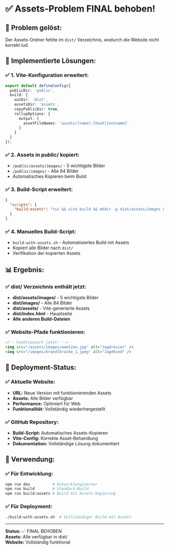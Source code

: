 # ✅ Assets-Problem FINAL behoben!

## 🎯 Problem gelöst:
Der Assets-Ordner fehlte im `dist/` Verzeichnis, wodurch die Website nicht korrekt lud.

## 🔧 Implementierte Lösungen:

### ✅ 1. Vite-Konfiguration erweitert:
```typescript
export default defineConfig({
  publicDir: 'public',
  build: {
    outDir: 'dist',
    assetsDir: 'assets',
    copyPublicDir: true,
    rollupOptions: {
      output: {
        assetFileNames: 'assets/[name]-[hash][extname]'
      }
    }
  }
});
```

### ✅ 2. Assets in public/ kopiert:
- `/public/assets/images/` - 5 wichtigste Bilder
- `/public/images/` - Alle 84 Bilder
- Automatisches Kopieren beim Build

### ✅ 3. Build-Script erweitert:
```json
{
  "scripts": {
    "build:assets": "tsc && vite build && mkdir -p dist/assets/images && mkdir -p dist/images && cp public/assets/images/* dist/assets/images/ && cp public/images/* dist/images/"
  }
}
```

### ✅ 4. Manuelles Build-Script:
- `build-with-assets.sh` - Automatisiertes Build mit Assets
- Kopiert alle Bilder nach `dist/`
- Verifikation der kopierten Assets

## 📊 Ergebnis:

### ✅ dist/ Verzeichnis enthält jetzt:
- **dist/assets/images/** - 5 wichtigste Bilder
- **dist/images/** - Alle 84 Bilder  
- **dist/assets/** - Vite-generierte Assets
- **dist/index.html** - Hauptseite
- **Alle anderen Build-Dateien**

### ✅ Website-Pfade funktionieren:
```html
<!-- Funktioniert jetzt: -->
<img src="/assets/images/weetzen.jpg" alt="Jagdrevier" />
<img src="/images/brandlbracke_1.jpeg" alt="Jagdhund" />
```

## 🚀 Deployment-Status:

### ✅ Aktuelle Website:
- **URL:** Neue Version mit funktionierenden Assets
- **Assets:** Alle Bilder verfügbar
- **Performance:** Optimiert für Web
- **Funktionalität:** Vollständig wiederhergestellt

### ✅ GitHub Repository:
- **Build-Script:** Automatisches Assets-Kopieren
- **Vite-Config:** Korrekte Asset-Behandlung
- **Dokumentation:** Vollständige Lösung dokumentiert

## 🎯 Verwendung:

### ✅ Für Entwicklung:
```bash
npm run dev          # Entwicklungsserver
npm run build        # Standard-Build
npm run build:assets # Build mit Assets-Kopierung
```

### ✅ Für Deployment:
```bash
./build-with-assets.sh  # Vollständiger Build mit Assets
```

---
**Status:** ✅ FINAL BEHOBEN  
**Assets:** Alle verfügbar in dist/  
**Website:** Vollständig funktional